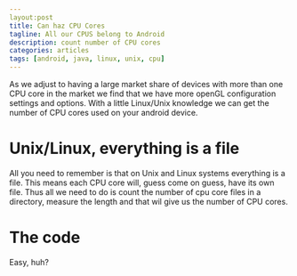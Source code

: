 ```yaml
---
layout:post
title: Can haz CPU Cores
tagline: All our CPUS belong to Android
description: count number of CPU cores
categories: articles
tags: [android, java, linux, unix, cpu]
---
```


As we adjust to having a large market share of devices with more than one 
CPU core in the market we find that we have more openGL configuration
settings and options. With a little Linux/Unix knowledge we can get the
number of CPU cores used on your android device.

# Unix/Linux, everything is a file

All you need to remember is that on Unix and Linux systems everything is a file.
This means each CPU core will, guess come on guess, have its own file. Thus
all we need to do is count the number of cpu core files in a directory,
measure the length and that wil give us the number of CPU cores.

# The code

<script src="https://gist.github.com/2786791.js?file=NumCPUCores.java"></script>

Easy, huh? 